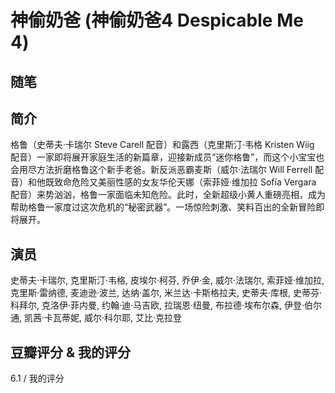 # 神偷奶爸 (神偷奶爸4 Despicable Me 4)

## 随笔

## 简介

格鲁（史蒂夫·卡瑞尔 Steve Carell 配音）和露西（克里斯汀·韦格 Kristen Wiig 配音）一家即将展开家庭生活的新篇章，迎接新成员“迷你格鲁”，而这个小宝宝也会用尽方法折磨格鲁这个新手老爸。新反派恶霸麦斯（威尔·法瑞尔 Will Ferrell 配音）和他既致命危险又美丽性感的女友华伦天娜（索菲娅·维加拉 Sofía Vergara 配音）来势汹汹，格鲁一家面临未知危险。此时，全新超级小黄人重磅亮相，成为帮助格鲁一家度过这次危机的“秘密武器”。一场惊险刺激、笑料百出的全新冒险即将展开。

## 演员

史蒂夫·卡瑞尔, 克里斯汀·韦格, 皮埃尔·柯芬, 乔伊·金, 威尔·法瑞尔, 索菲娅·维加拉, 克里斯·雷纳德, 麦迪逊·波兰, 达纳·盖尔, 米兰达·卡斯格拉夫, 史蒂夫·库根, 史蒂芬·科拜尔, 克洛伊·菲内曼, 约翰·迪·马吉欧, 拉瑞恩·纽曼, 布拉德·埃布尔森, 伊登·伯尔通, 凯茜·卡瓦蒂妮, 威尔·科尔耶, 艾比·克拉登

## 豆瓣评分 & 我的评分

6.1 / 我的评分
